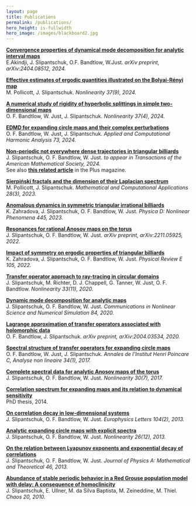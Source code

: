 ```yaml
---
layout: page
title: Publications
permalink: /publications/
hero_height: is-fullwidth
hero_image: /images/blackboard2.jpg
---
```


**[Convergence properties of dynamical mode decomposition for analytic interval maps](https://arxiv.org/abs/2404.08512)** <br>
E.Akindji, J. Slipantschuk, O.F. Bandtlow, W.Just.
*arXiv preprint, arXiv:2404.08512, 2024.*

**[Effective estimates of ergodic quantities illustrated on the Bolyai-Rényi map](https://iopscience.iop.org/article/10.1088/1361-6544/ad6053)** <br>
M. Pollicott, J. Slipantschuk.
*Nonlinearity 37(9), 2024.*

**[A numerical study of rigidity of hyperbolic splittings in simple two-dimensional maps](https://iopscience.iop.org/article/10.1088/1361-6544/ad2b58)** <br>
O. F. Bandtlow, W. Just, J. Slipantschuk.
*Nonlinearity 37(4), 2024.*

**[EDMD for expanding circle maps and their complex perturbations](https://www.sciencedirect.com/science/article/pii/S1063520324000678)** <br>
O. F. Bandtlow, W. Just, J. Slipantschuk.
*Applied and Computational Harmonic Analysis 73, 2024.*

**[Non-periodic not everywhere dense trajectories in triangular billiards](https://www.math.uni-rostock.de/~wj/ms/cmp_22.pdf)** <br>
J. Slipantschuk, O. F. Bandtlow, W. Just.
*to appear in Transactions of the American Mathematical Society, 2024.*\
See also **[this related article](
https://plus.maths.org/content/playing-billiards-strange-tables)** in the Plus magazine.

**[Sierpiński fractals and the dimension of their Laplacian spectrum](/data/ps_2023_decimation.pdf)** <br>
M. Pollicott, J. Slipantschuk.
*Mathematical and Computational Applications 28(3), 2023.*

**[Anomalous dynamics in symmetric triangular irrational billiards](https://www.sciencedirect.com/science/article/pii/S0167278922003232)** <br>
K. Zahradova, J. Slipantschuk, O. F. Bandtlow, W. Just.
*Physica D: Nonlinear Phenomena 445, 2023.*

**[Resonances for rational Anosov maps on the torus](https://arxiv.org/abs/2211.05925)** <br>
J. Slipantschuk, O. F. Bandtlow, W. Just.
*arXiv preprint, arXiv:2211.05925, 2022.*

**[Impact of symmetry on ergodic properties of triangular billiards](https://journals.aps.org/pre/abstract/10.1103/PhysRevE.105.L012201)** <br>
K. Zahradova, J. Slipantschuk, O. F. Bandtlow, W. Just.
*Physical Review E 105, 2022.*

**[Transfer operator approach to ray-tracing in circular domains](https://iopscience.iop.org/article/10.1088/1361-6544/ab9dca)** <br>
J. Slipantschuk, M. Richter, D. J. Chappell, G. Tanner, W. Just, O. F. Bandtlow.
*Nonlinearity 33(11), 2020.*

**[Dynamic mode decomposition for analytic maps](https://www.sciencedirect.com/science/article/pii/S1007570420300149)** <br>
J. Slipantschuk, O. F. Bandtlow, W. Just.
*Communications in Nonlinear Science and Numerical Simulation 84, 2020.*

**[Lagrange approximation of transfer operators associated with holomorphic data](https://arxiv.org/abs/2004.03534)** <br>
O. F. Bandtlow, J. Slipantschuk.
*arXiv preprint, arXiv:2004.03534, 2020.*

**[Spectral structure of transfer operators for expanding circle maps](https://www.sciencedirect.com/science/article/pii/S0294144915000797)** <br>
O. F. Bandtlow, W. Just, J. Slipantschuk.
*Annales de l'Institut Henri Poincare C, Analyse non lineaire 34(1), 2017.*

**[Complete spectral data for analytic Anosov maps of the torus](
https://iopscience.iop.org/article/10.1088/1361-6544/aa700f)** <br>
J. Slipantschuk, O. F. Bandtlow, W. Just.
*Nonlinearity 30(7), 2017.*

**[Correlation spectrum for expanding maps and its relation to dynamical sensitivity](/data/thesis.pdf)** <br>
PhD thesis, 2014.

**[On correlation decay in low-dimensional systems](https://iopscience.iop.org/article/10.1209/0295-5075/104/20004)** <br>
J. Slipantschuk, O. F. Bandtlow, W. Just.
*Europhysics Letters 104(2), 2013.*

**[Analytic expanding circle maps with explicit spectra](https://iopscience.iop.org/article/10.1088/0951-7715/26/12/3231)** <br>
J. Slipantschuk, O. F. Bandtlow, W. Just.
*Nonlinearity 26(12), 2013.*

**[On the relation between Lyapunov exponents and exponential decay of correlations](https://iopscience.iop.org/article/10.1088/1751-8113/46/7/075101)** <br>
J. Slipantschuk, O. F. Bandtlow, W. Just.
*Journal of Physics A: Mathematical and Theoretical 46, 2013.*

**[Abundance of stable periodic behavior in a Red Grouse population model with delay: A consequence of homoclinicity](https://pubs.aip.org/aip/cha/article/20/4/045117/152012/Abundance-of-stable-periodic-behavior-in-a-Red)** <br>
J. Slipantschuk, E. Ullner, M. da Silva Baptista, M. Zeineddine, M. Thiel.
*Chaos 20, 2010.*